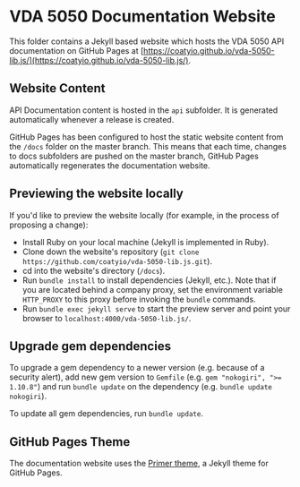 # VDA 5050 Documentation Website

This folder contains a Jekyll based website which hosts the VDA 5050 API
documentation on GitHub Pages at
[https://coatyio.github.io/vda-5050-lib.js/](https://coatyio.github.io/vda-5050-lib.js/).

## Website Content

API Documentation content is hosted in the `api` subfolder. It is generated
automatically whenever a release is created.

GitHub Pages has been configured to host the static website content from the
`/docs` folder on the master branch. This means that each time, changes to docs
subfolders are pushed on the master branch, GitHub Pages automatically
regenerates the documentation website.

## Previewing the website locally

If you'd like to preview the website locally (for example, in the process of
proposing a change):

* Install Ruby on your local machine (Jekyll is implemented in Ruby).
* Clone down the website's repository (`git clone
  https://github.com/coatyio/vda-5050-lib.js.git`).
* cd into the website's directory (`/docs`).
* Run `bundle install` to install dependencies (Jekyll, etc.). Note that if you
  are located behind a company proxy, set the environment variable `HTTP_PROXY`
  to this proxy before invoking the `bundle` commands.
* Run `bundle exec jekyll serve` to start the preview server and point your
  browser to `localhost:4000/vda-5050-lib.js/`.

## Upgrade gem dependencies

To upgrade a gem dependency to a newer version (e.g. because of a security
alert), add new gem version to `Gemfile` (e.g. `gem "nokogiri", ">= 1.10.8"`)
and run `bundle update` on the dependency (e.g. `bundle update nokogiri`).

To update all gem dependencies, run `bundle update`.

## GitHub Pages Theme

The documentation website uses the [Primer
theme](https://github.com/pages-themes/primer), a Jekyll theme for GitHub Pages.
